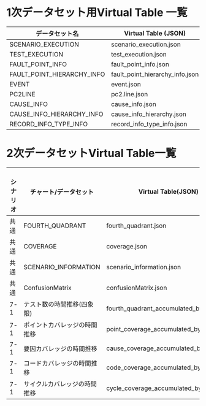 # 1次データセット用Virtual Table 一覧
|データセット名| Virtual Table (JSON)|
|--------|--------|
|SCENARIO_EXECUTION|scenario_execution.json|
|TEST_EXECUTION|test_execution.json|
|FAULT_POINT_INFO|fault_point_info.json|
|FAULT_POINT_HIERARCHY_INFO|fault_point_hierarchy_info.json|
|EVENT|event.json|
|PC2LINE|pc2.line.json|
|CAUSE_INFO|cause_info.json|
|CAUSE_INFO_HIERARCHY_INFO|cause_info_hierarchy.json|
|RECORD_INFO_TYPE_INFO|record_info_type_info.json|


# 2次データセットVirtual Table一覧

|　シナリオ| チャート/データセット| Virtual Table(JSON) |生成タイプ|
|--------|--------|---------|-|
|共通|FOURTH_QUADRANT|fourth_quadrant.json|Static|
|共通|COVERAGE|coverage.json|Static|
|共通|SCENARIO_INFORMATION|scenario_information.json|Static|
|共通|ConfusionMatrix|confusionMatrix.json|Dynamic|
|7-1|テスト数の時間推移(四象限) |fourth_quadrant_accumulated_by_min.json|Dynamic|
|7-1|ポイントカバレッジの時間推移|point_coverage_accumulated_by_min.json|Dynamic|
|7-1|要因カバレッジの時間推移|cause_coverage_accumulated_by_min.json|Dynamic|
|7-1|コードカバレッジの時間推移|code_coverage_accumulated_by_min.json|Dynamic|
|7-1|サイクルカバレッジの時間推移|cycle_coverage_accumulated_by_min.json|Dynamic|














